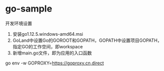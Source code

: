 # go-sample

开发环境设置

1. 安装go1.12.5.windows-amd64.msi
2. GoLand中设置Go的GOROOT和GOPATH，GOPATH中设置项目GOPATH，指定GO的工作空间，即workspace
3. 新增main.go文件，即为应用的入口函数

go env -w GOPROXY=https://goproxy.cn,direct

